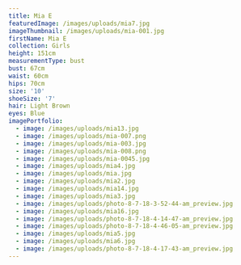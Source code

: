 ```yaml
---
title: Mia E
featuredImage: /images/uploads/mia7.jpg
imageThumbnail: /images/uploads/mia-001.jpg
firstName: Mia E
collection: Girls
height: 151cm
measurementType: bust
bust: 67cm
waist: 60cm
hips: 70cm
size: '10'
shoeSize: '7'
hair: Light Brown
eyes: Blue
imagePortfolio:
  - image: /images/uploads/mia13.jpg
  - image: /images/uploads/mia-007.png
  - image: /images/uploads/mia-003.jpg
  - image: /images/uploads/mia-008.png
  - image: /images/uploads/mia-0045.jpg
  - image: /images/uploads/mia4.jpg
  - image: /images/uploads/mia.jpg
  - image: /images/uploads/mia2.jpg
  - image: /images/uploads/mia14.jpg
  - image: /images/uploads/mia3.jpg
  - image: /images/uploads/photo-8-7-18-3-52-44-am_preview.jpg
  - image: /images/uploads/mia16.jpg
  - image: /images/uploads/photo-8-7-18-4-14-47-am_preview.jpg
  - image: /images/uploads/photo-8-7-18-4-46-05-am_preview.jpg
  - image: /images/uploads/mia5.jpg
  - image: /images/uploads/mia6.jpg
  - image: /images/uploads/photo-8-7-18-4-17-43-am_preview.jpg
---
```


